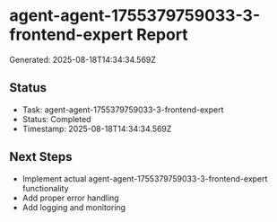 # agent-agent-1755379759033-3-frontend-expert Report

Generated: 2025-08-18T14:34:34.569Z

## Status
- Task: agent-agent-1755379759033-3-frontend-expert
- Status: Completed
- Timestamp: 2025-08-18T14:34:34.569Z

## Next Steps
- Implement actual agent-agent-1755379759033-3-frontend-expert functionality
- Add proper error handling
- Add logging and monitoring
